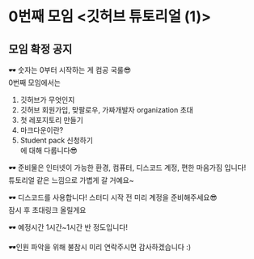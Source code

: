 # 0번째 모임 <깃허브 튜토리얼 (1)>
## 모임 확정 공지

🕶 숫자는 0부터 시작하는 게 컴공 국룰😎  
0번째 모임에서는  
1. 깃허브가 무엇인지  
2. 깃허브 회원가입, 맞팔로우, 가짜개발자 organization 초대  
3. 첫 레포지토리 만들기  
4. 마크다운이란?  
5. Student pack 신청하기  
에 대해 다룹니다😎

🕶 준비물은 인터넷이 가능한 환경, 컴퓨터, 디스코드 계정, 편한 마음가짐 입니다!  
튜토리얼 같은 느낌으로 가볍게 갈 거예요~

🕶 디스코드를 사용합니다! 스터디 시작 전 미리 계정을 준비해주세요😎  
잠시 후 초대링크 올릴게요

🕶 예정시간 1시간~1시간 반 정도입니다!

🕶인원 파악을 위해 불참시 미리 연락주시면 감사하겠습니다 :)
